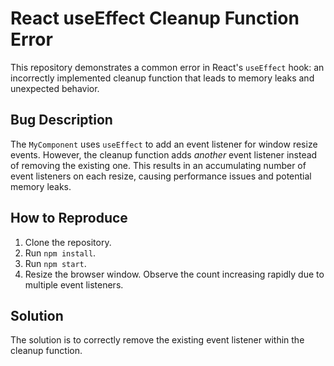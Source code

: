 # React useEffect Cleanup Function Error

This repository demonstrates a common error in React's `useEffect` hook: an incorrectly implemented cleanup function that leads to memory leaks and unexpected behavior.

## Bug Description
The `MyComponent` uses `useEffect` to add an event listener for window resize events.  However, the cleanup function adds *another* event listener instead of removing the existing one. This results in an accumulating number of event listeners on each resize, causing performance issues and potential memory leaks.

## How to Reproduce
1. Clone the repository.
2. Run `npm install`.
3. Run `npm start`.
4. Resize the browser window. Observe the count increasing rapidly due to multiple event listeners.

## Solution
The solution is to correctly remove the existing event listener within the cleanup function.